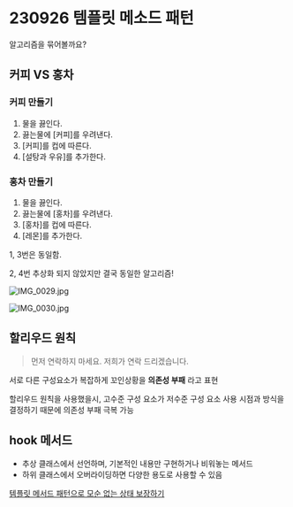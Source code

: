 # 230926 템플릿 메소드 패턴

알고리즘을 묶어볼까요?

## 커피 VS 홍차

### 커피 만들기

1. 물을 끓인다.
2. 끓는물에 [커피]를 우려낸다.
3. [커피]를 컵에 따른다.
4. [설탕과 우유]를 추가한다.

### 홍차 만들기

1. 물을 끓인다.
2. 끓는물에 [홍차]를 우려낸다.
3. [홍차]를 컵에 따른다.
4. [레몬]를 추가한다.

1, 3번은 동일함.

2, 4번 추상화 되지 않았지만 결국 동일한 알고리즘!

![IMG_0029.jpg](230926%20%E1%84%90%E1%85%A6%E1%86%B7%E1%84%91%E1%85%B3%E1%86%AF%E1%84%85%E1%85%B5%E1%86%BA%20%E1%84%86%E1%85%A6%E1%84%89%E1%85%A9%E1%84%83%E1%85%B3%20%E1%84%91%E1%85%A2%E1%84%90%E1%85%A5%E1%86%AB%2071cc311e2a2c40409c29f6a273d9bf3d/IMG_0029.jpg)

![IMG_0030.jpg](230926%20%E1%84%90%E1%85%A6%E1%86%B7%E1%84%91%E1%85%B3%E1%86%AF%E1%84%85%E1%85%B5%E1%86%BA%20%E1%84%86%E1%85%A6%E1%84%89%E1%85%A9%E1%84%83%E1%85%B3%20%E1%84%91%E1%85%A2%E1%84%90%E1%85%A5%E1%86%AB%2071cc311e2a2c40409c29f6a273d9bf3d/IMG_0030.jpg)

## 할리우드 원칙

> 먼저 연락하지 마세요. 저희가 연락 드리겠습니다.
> 

서로 다른 구성요소가 복잡하게 꼬인상황을 **의존성 부패** 라고 표현

할리우드 원칙을 사용했을시, 고수준 구성 요소가 저수준 구성 요소 사용 시점과 방식을 결정하기 때문에 의존성 부패 극복 가능

## hook 메서드

- 추상 클래스에서 선언하며, 기본적인 내용만 구현하거나 비워놓는 메서드
- 하위 클래스에서 오버라이딩하면 다양한 용도로 사용할 수 있음

[템플릿 메서드 패턴으로 모순 없는 상태 보장하기](https://engineering.linecorp.com/ko/blog/templete-method-pattern)